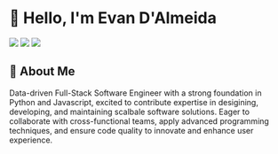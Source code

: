 # 👋 Hello, I'm Evan D'Almeida

<!-- ## Connect with me: -->

<!-- [<img src="https://img.shields.io/badge/github-%231DA1F2.svg?&style=for-the-badge&logo=github&logoColor=white&color=black" />](https://github.com/evandalmeida)  -->
[<img src="https://img.shields.io/badge/LinkedIn-0077B5?style=for-the-badge&logo=linkedin&logoColor=white" />](https://www.linkedin.com/in/evan-d-almeida-31212922b/)
[<img src="https://img.shields.io/badge/Gmail-D14836?style=for-the-badge&logo=gmail&logoColor=white" />](mailto:edalmei1@gmail.com)
[<img src="https://img.shields.io/badge/Medium-12100E?style=for-the-badge&logo=medium&logoColor=white" />](https://medium.com/@edalmei1)

## 🚀 About Me
Data-driven Full-Stack Software Engineer with a strong foundation in Python and Javascript, excited to contribute expertise in desigining, developing, and maintaining scalbale software solutions. Eager to collaborate with cross-functional teams, apply advanced programming techniques, and ensure code quality to innovate and enhance user experience. 
